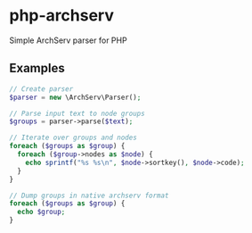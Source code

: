 # php-archserv

Simple ArchServ parser for PHP

## Examples

```php
// Create parser
$parser = new \ArchServ\Parser();

// Parse input text to node groups
$groups = parser->parse($text);

// Iterate over groups and nodes
foreach ($groups as $group) {
  foreach ($group->nodes as $node) {
    echo sprintf("%s %s\n", $node->sortkey(), $node->code);
  }
}

// Dump groups in native archserv format
foreach ($groups as $group) {
  echo $group;
}
```
